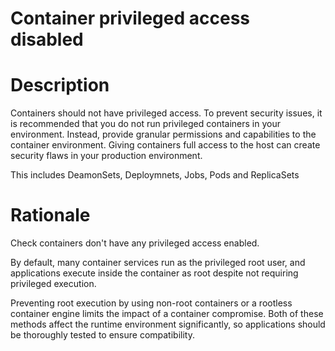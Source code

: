 # Container privileged access disabled

# Description

Containers should not have privileged access. To prevent security issues, it is recommended that you do not run privileged containers in your environment. Instead, provide granular permissions and capabilities to the container environment. Giving containers full access to the host can create security flaws in your production environment.

This includes DeamonSets, Deploymnets, Jobs, Pods and ReplicaSets

# Rationale

Check containers don't have any privileged access enabled.

By default, many container services run as the privileged root user, and applications execute inside the container as root despite not requiring privileged execution. 

Preventing root execution by using non-root containers or a rootless container engine limits the impact of a container compromise. Both of these methods affect the runtime environment significantly, so applications should be thoroughly tested to ensure compatibility.
